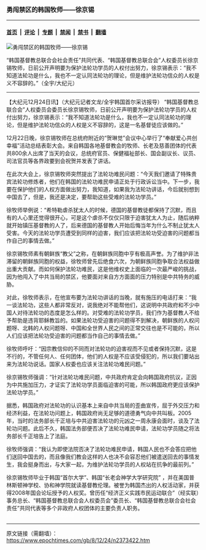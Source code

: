 ### 勇闯禁区的韩国牧师——徐京锡

---

#### [首页](../../../..?n2373422) &nbsp;|&nbsp; [评论](../../../../../epoch-comment?n2373422) &nbsp;|&nbsp; [专题](../../../../../epoch-special?n2373422) &nbsp;|&nbsp; [禁闻](../../../../../epoch-news?n2373422) &nbsp;|&nbsp; [禁书](../../../../../books?n2373422) &nbsp;|&nbsp; [翻墙](https://github.com/gfw-breaker/nogfw/blob/master/README.md?n2373422)


<div><img alt="勇闯禁区的韩国牧师——徐京锡" class="attachment-djy_600_400 size-djy_600_400 wp-post-image" src="https://i.epochtimes.com/assets/uploads/2008/12/812232014111873-600x400.jpg"/>
<div class="caption">
 <p>
  “韩国基督教总联合会社会责任”共同代表、“韩国基督教总联合会”人权委员长徐京锡牧师，日前公开声明要为保护法轮功学员的人权付出努力，徐京锡表示：“我不知道法轮功是什么，我也不一定认同法轮功的理论，但是维护法轮功信众的人权是义不容辞的。”（全宇/大纪元）
 </p>
</div></div><hr/><div class="post_content" id="artbody" itemprop="articleBody">
 <!-- article content begin -->
 <p>
  【大纪元12月24日讯】（大纪元记者文龙/全宇韩国首尔采访报导） “韩国基督教总联合会”人权委员会委员长徐京锡牧师，日前公开声明要为保护法轮功学员的人权付出努力，徐京锡表示：“我不知道法轮功是什么，我也不一定认同法轮功的理论，但是维护法轮功信众的人权是义不容辞的，这是一名基督徒应该做的。”
 </p>
 <p>
  12月22日晚，徐京锡牧师在总统府附近的“贺琳觉”会议中心举行了“奉献爱心共创幸福”活动总结表彰大会。来自韩国各地基督教会的牧师、长老及慈善团体的代表共800余人出席了当天的会议，总统府官员、保健福祉部长、国会副议长、议员、司法官员等各界政要到会祝贺并发表了讲话。
 </p>
 <p>
  在此次大会上，徐京锡牧师突然提出了法轮功难民问题：“今天我们邀请了特殊贵宾法轮功修炼者，他们在韩国的法轮功难民申请正处于行政诉讼当中。下一步，我要在保护他们的人权方面做出努力，我知道，如果我为法轮功讲话，今后就别想到中国去了，但是，我还是决定，要帮助这些受难的法轮功学员。”
 </p>
 <p>
  徐牧师举例说：“希特勒虐杀犹太人的时候，德国的基督教徒都保持了沉默，而且有的人心里还觉得很开心，可是这个虐杀不仅仅只限于迫害犹太人为止，随后纳粹就开始镇压基督教的人了，后来德国的基督教人开始后悔当年为什么不制止犹太人受害。今天的法轮功学员遭受到同样的迫害，我们应该把法轮功受迫害的问题都当作自己的事情去做。”
 </p>
 <p>
  徐京锡牧师素有朝鲜族“教父”之称，在朝鲜族同胞中亨有极高声誉。为了维护非法滞留的朝鲜族同胞的权益，徐牧师曾先后绝食六次，为朝鲜族同胞争取合法权益做出重大贡献。而如何保护法轮功难民，这是他维权史上面临的一次最严峻的挑战，因为他闯入了中共当局的禁区，他要面对来自方方面面的压力特别是中共特务的威胁。
 </p>
 <p>
  对此，徐牧师表示，在他宣布要为法轮功讲话的当晚，就有施压的电话打来：“我一谈法轮功，这些人都非常反对，说我绝对不能帮他们，这说明中共政府和不少中国人对待法轮功的态度是怎么样的。对受难的法轮功学员，我们作为基督教人不给予帮助是违背耶稣教旨的。如果法轮功受迫害的问题得不到解决，朝鲜族的人权问题呀、北韩的人权问题呀、中国和全世界人民之间的正常交往也是不可能的，所以人们应该把法轮功受迫害的问题都当作自己的事情去做。”
 </p>
 <p>
  徐牧师呼吁：“因宗教信仰的不同而对法轮功的迫害视而不见或者保持沉默，这是不行的，不管任何人、任何团体，他们的人权是不应该受侵犯的，所以我们要站出来为法轮功说话。国家人权委也应该关注法轮功难民问题。”
 </p>
 <p>
  徐京锡牧师强调：“针对法轮功难民问题，中共政府肯定会向韩国政府抗议，正因为中共施加压力，才证实了法轮功学员面临迫害的可能，所以韩国政府更应该保护法轮功学员。”
 </p>
 <p>
  据悉，韩国政府对法轮功的认识基本上来自中共当局的歪曲宣传，屈于外交压力和经济利益，在法轮功问题上，韩国政府尚无足够的道德勇气向中共叫板。2005年，当时的法务部长千正培与中共迫害法轮功的元凶之一周永康会面时，谈及了法轮功问题。此后不久，韩国法务部便否决了法轮功难民申请，法轮功学员随之将法务部长千正培告上了法庭。
 </p>
 <p>
  徐牧师强调：“我认为即使法院否决了法轮功难民申请，韩国人民也不会答应把他们送回中国去的，而且像我们教会这样的人也决不会容忍他们被遣送回去的事情发生，我会挺身而出，与大家一起，为维护法轮功学员的人权站在抗争的最前列。”
 </p>
 <p>
  徐京锡牧师毕业于韩国“首尔大学”、韩国“长老会神学大学研究院” ，并在美国普林斯顿神学校、协和神学院就读基督教伦理。被誉为韩国杰出的人权活动家，并获得2008年国会论坛授予的人权奖。曾历任“经济正义实践市民运动联合”（经实联）事务总长、“韩国基督教总联合会人权委员会”委员长、“韩国基督教总联合会社会责任”共同代表等多个非政府人权团体的主要负责人职务。
  <font color="#ffffff">
   (http://www.dajiyuan.com)
  </font>
 </p>
 <!-- article content end -->
 <div id="below_article_ad">
 </div>
</div>


---

原文链接（需翻墙）：https://www.epochtimes.com/gb/8/12/24/n2373422.htm